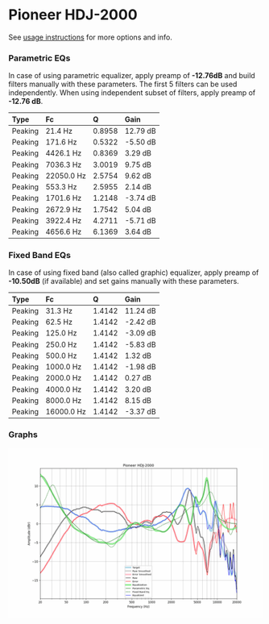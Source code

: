# Pioneer HDJ-2000
See [usage instructions](https://github.com/jaakkopasanen/AutoEq#usage) for more options and info.

### Parametric EQs
In case of using parametric equalizer, apply preamp of **-12.76dB** and build filters manually
with these parameters. The first 5 filters can be used independently.
When using independent subset of filters, apply preamp of **-12.76 dB**.

| Type    | Fc         |      Q | Gain     |
|:--------|:-----------|:-------|:---------|
| Peaking | 21.4 Hz    | 0.8958 | 12.79 dB |
| Peaking | 171.6 Hz   | 0.5322 | -5.50 dB |
| Peaking | 4426.1 Hz  | 0.8369 | 3.29 dB  |
| Peaking | 7036.3 Hz  | 3.0019 | 9.75 dB  |
| Peaking | 22050.0 Hz | 2.5754 | 9.62 dB  |
| Peaking | 553.3 Hz   | 2.5955 | 2.14 dB  |
| Peaking | 1701.6 Hz  | 1.2148 | -3.74 dB |
| Peaking | 2672.9 Hz  | 1.7542 | 5.04 dB  |
| Peaking | 3922.4 Hz  | 4.2711 | -5.71 dB |
| Peaking | 4656.6 Hz  | 6.1369 | 3.64 dB  |

### Fixed Band EQs
In case of using fixed band (also called graphic) equalizer, apply preamp of **-10.50dB**
(if available) and set gains manually with these parameters.

| Type    | Fc         |      Q | Gain     |
|:--------|:-----------|:-------|:---------|
| Peaking | 31.3 Hz    | 1.4142 | 11.24 dB |
| Peaking | 62.5 Hz    | 1.4142 | -2.42 dB |
| Peaking | 125.0 Hz   | 1.4142 | -3.09 dB |
| Peaking | 250.0 Hz   | 1.4142 | -5.83 dB |
| Peaking | 500.0 Hz   | 1.4142 | 1.32 dB  |
| Peaking | 1000.0 Hz  | 1.4142 | -1.98 dB |
| Peaking | 2000.0 Hz  | 1.4142 | 0.27 dB  |
| Peaking | 4000.0 Hz  | 1.4142 | 3.20 dB  |
| Peaking | 8000.0 Hz  | 1.4142 | 8.15 dB  |
| Peaking | 16000.0 Hz | 1.4142 | -3.37 dB |

### Graphs
![](./Pioneer%20HDJ-2000.png)